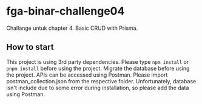 # fga-binar-challenge04
Challange untuk chapter 4.
Basic CRUD with Prisma.

## How to start
This project is using 3rd party dependencies. Please type `npm install` or `pnpm install` before using the project.
Migrate the database before using the project.
APIs can be accessed using Postman. Please import postman_collection.json from the respective folder.
Unfortunately, database isn't include due to some error during installation, so please add the data using Postman.
